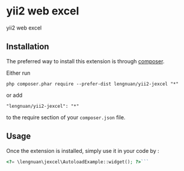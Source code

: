 yii2 web excel
==============
yii2 web excel

Installation
------------

The preferred way to install this extension is through [composer](http://getcomposer.org/download/).

Either run

```
php composer.phar require --prefer-dist lengnuan/yii2-jexcel "*"
```

or add

```
"lengnuan/yii2-jexcel": "*"
```

to the require section of your `composer.json` file.


Usage
-----

Once the extension is installed, simply use it in your code by  :

```php
<?= \lengnuan\jexcel\AutoloadExample::widget(); ?>```